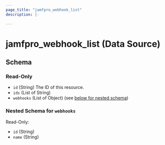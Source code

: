 ```yaml
---
page_title: "jamfpro_webhook_list"
description: |-
  
---
```


# jamfpro_webhook_list (Data Source)


<!-- schema generated by tfplugindocs -->
## Schema

### Read-Only

- `id` (String) The ID of this resource.
- `ids` (List of String)
- `webhooks` (List of Object) (see [below for nested schema](#nestedatt--webhooks))

<a id="nestedatt--webhooks"></a>
### Nested Schema for `webhooks`

Read-Only:

- `id` (String)
- `name` (String)